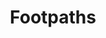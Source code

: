 ---
schema: default
title: Footpaths
organization: South Ayrshire
notes: >-
    Footpaths for the area - not indicative of a public right of way
resources:
  - name: Footpaths FEATURE LAYER
  - url: >-
      
  - format: FEATURE LAYER
license: 
category:

  - environment
  - walking
  - paths
  - outdoor access
maintainer: South Ayrshire
maintainer_email: someone@example.com
---